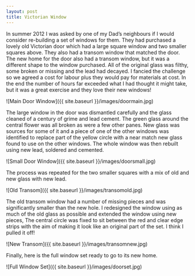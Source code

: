 ```yaml
---
layout: post
title: Victorian Window
---
```


In summer 2012 I was asked by one of my Dad’s neighbours if I would consider re-building a set of windows for them. They had purchased a lovely old Victorian door which had a large square window and two smaller squares above. They also had a transom window that matched the door.
The new home for the door also had a transom window, but it was a different shape to the window purchased. All of the original glass was filthy, some broken or missing and the lead had decayed. I fancied the challenge so we agreed a cost for labour plus they would pay for materials at cost. In the end the number of hours far exceeded what I had thought it might take, but it was a great exercise and they love their new windows!

![Main Door Window]({{ site.baseurl }}/images/doormain.jpg)

The large window in the door was dismantled carefully and the glass cleaned of a century of grime and lead cement. The green glass around the central flower was all broken as were a few other panes. New glass was sources for some of it and a piece of one of the other windows was identified to replace part of the yellow circle with a near match new glass found to use on the other windows. The whole window was then rebuilt using new lead, soldered and cemented.

![Small Door Window]({{ site.baseurl }}/images/doorsmall.jpg)

The process was repeated for the two smaller squares with a mix of old and new glass with new lead.

![Old Transom]({{ site.baseurl }}/images/transomold.jpg)

The old transom window had a number of missing pieces and was significantly smaller than the new hole. I redesigned the window using as much of the old glass as possible and extended the window using new pieces, The central circle was fixed to sit between the red and clear edge strips with the aim of making it look like an original part of the set. I think I pulled it off!

![New Transom]({{ site.baseurl }}/images/transomnew.jpg)

Finally, here is the full window set ready to go to its new home.

![Full Window Set]({{ site.baseurl }}/images/doorset.jpg)
